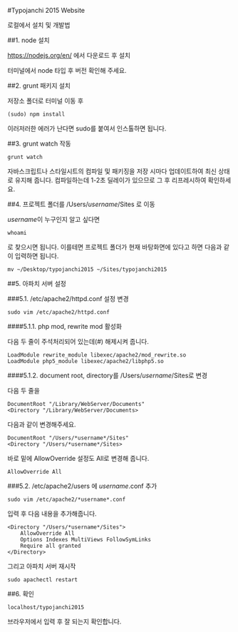 #Typojanchi 2015 Website

로컬에서 설치 및 개발법

##1. node 설치

https://nodejs.org/en/
에서 다운로드 후 설치 

터미널에서 node 타입 후 버전 확인해 주세요.

##2. grunt 패키지 설치

저장소 폴더로 터미널 이동 후 

    (sudo) npm install

이러저러한 에러가 난다면 sudo를 붙여서 인스톨하면 됩니다.

##3. grunt watch 작동

    grunt watch

자바스크립트나 스타일시트의 컴파일 및 패키징을 저장 시마다 업데이트하여 최신 상태로 유지해 줍니다.
컴파일하는데 1-2초 딜레이가 있으므로 그 후 리프레시하여 확인하세요.


##4. 프로젝트 폴더를 /Users/*username*/Sites 로 이동 

*username*이 누구인지 알고 싶다면 

    whoami

로 찾으시면 됩니다.
이를테면 프로젝트 폴더가 현재 바탕화면에 있다고 하면 다음과 같이 입력하면 됩니다.

    mv ~/Desktop/typojanchi2015 ~/Sites/typojanchi2015

##5. 아파치 서버 설정 

###5.1. /etc/apache2/httpd.conf 설정 변경

    sudo vim /etc/apache2/httpd.conf

####5.1.1. php mod, rewrite mod 활성화

다음 두 줄이 주석처리되어 있는데(#) 해제시켜 줍니다.

    LoadModule rewrite_module libexec/apache2/mod_rewrite.so
    LoadModule php5_module libexec/apache2/libphp5.so

####5.1.2. document root, directory를 /Users/*username*/Sites로 변경

다음 두 줄을

    DocumentRoot "/Library/WebServer/Documents"
    <Directory "/Library/WebServer/Documents>

다음과 같이 변경해주세요.

    DocumentRoot "/Users/*username*/Sites"
    <Directory "/Users/*username*/Sites>

바로 밑에 AllowOverride 설정도 All로 변경해 줍니다.
    
    AllowOverride All


###5.2. /etc/apache2/users 에 *username*.conf 추가

    sudo vim /etc/apache2/*username*.conf 

입력 후 다음 내용을 추가해줍니다.

    <Directory "/Users/*username*/Sites">
        AllowOverride All
        Options Indexes MultiViews FollowSymLinks
        Require all granted
    </Directory>

그리고 아파치 서버 재시작

    sudo apachectl restart

##6. 확인 

    localhost/typojanchi2015

브라우저에서 입력 후 잘 되는지 확인합니다.


